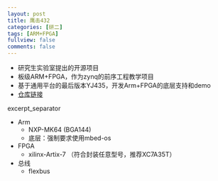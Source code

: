 ```yaml
---
layout: post
title: 鹰击432
categories: [研二]
tags: [ARM+FPGA]
fullview: false
comments: false
---
```



* 研究生实验室提出的开源项目
* 板级ARM+FPGA，作为zynq的前序工程教学项目
* 基于通用平台的最后版本YJ435，开发Arm+FPGA的底层支持和demo
* [仓库链接](https://github.com/whutddk/YJ432-PL-PS)

excerpt_separator





* Arm
    - NXP-MK64 (BGA144)
    - 底层：强制要求使用mbed-os
* FPGA
    - xilinx-Artix-7 （符合封装任意型号，推荐XC7A35T）
* 总线
    - flexbus



